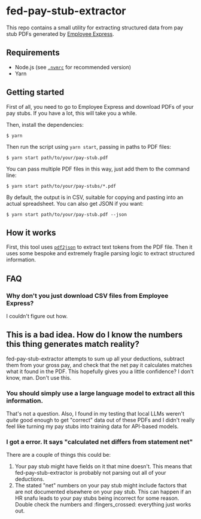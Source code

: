 # fed-pay-stub-extractor

This repo contains a small utility for extracting structured data from pay stub PDFs generated by [Employee Express](https://www.employeeexpress.gov/).

## Requirements

* Node.js (see [`.nvmrc`](./nvmrc) for recommended version)
* Yarn

## Getting started

First of all, you need to go to Employee Express and download PDFs of your pay stubs. If you have a lot, this will take you a while.

Then, install the dependencies:

```shell
$ yarn
```

Then run the script using `yarn start`, passing in paths to PDF files:

```shell
$ yarn start path/to/your/pay-stub.pdf
```

You can pass multiple PDF files in this way, just add them to the command line:

```shell
$ yarn start path/to/your/pay-stubs/*.pdf
```

By default, the output is in CSV, suitable for copying and pasting into an actual spreadsheet. You can also get JSON if you want:

```shell
$ yarn start path/to/your/pay-stub.pdf --json
```

## How it works

First, this tool uses [`pdf2json`](https://github.com/modesty/pdf2json) to extract text tokens from the PDF file. Then it uses some bespoke and extremely fragile parsing logic to extract structured information.

## FAQ

### Why don't you just download CSV files from Employee Express?

I couldn't figure out how.

## This is a bad idea. How do I know the numbers this thing generates match reality?

fed-pay-stub-extractor attempts to sum up all your deductions, subtract them from your gross pay, and check that the net pay it calculates matches what it found in the PDF. This hopefully gives you a little confidence? I don't know, man. Don't use this.

### You should simply use a large language model to extract all this information.

That's not a question. Also, I found in my testing that local LLMs weren't _quite_ good enough to get "correct" data out of these PDFs and I didn't really feel like turning my pay stubs into training data for API-based models.

### I got a error. It says "calculated net differs from statement net"

There are a couple of things this could be:

1. Your pay stub might have fields on it that mine doesn't. This means that fed-pay-stub-extractor is probably not parsing out all of your deductions.
2. The stated "net" numbers on your pay stub might include factors that are not documented elsewhere on your pay stub. This can happen if an HR snafu leads to your pay stubs being incorrect for some reason.  Double check the numbers and :fingers_crossed: everything just works out.
